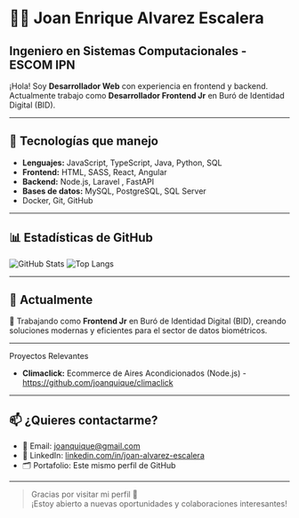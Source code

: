 # 👨‍💻 Joan Enrique Alvarez Escalera
## Ingeniero en Sistemas Computacionales - ESCOM IPN

¡Hola! Soy **Desarrollador Web** con experiencia en frontend y backend. Actualmente trabajo como **Desarrollador Frontend Jr** en Buró de Identidad Digital (BID).

---

## 🚀 Tecnologías que manejo

- **Lenguajes:** JavaScript, TypeScript, Java, Python, SQL  
- **Frontend:** HTML, SASS, React, Angular  
- **Backend:** Node.js, Laravel , FastAPI 
- **Bases de datos:** MySQL, PostgreSQL, SQL Server
- Docker, Git, GitHub

---

## 📊 Estadísticas de GitHub

![GitHub Stats](https://github-readme-stats.vercel.app/api?username=joanquique&show_icons=true&theme=github_dark)
![Top Langs](https://github-readme-stats.vercel.app/api/top-langs/?username=joanquique&layout=compact&theme=github_dark)

---

## 💼 Actualmente

🔧 Trabajando como **Frontend Jr** en Buró de Identidad Digital (BID), creando soluciones modernas y eficientes para el sector de datos biométricos.

---

Proyectos Relevantes
- **Climaclick:** Ecommerce de Aires Acondicionados (Node.js) - https://github.com/joanquique/climaclick
---

## 📫 ¿Quieres contactarme?

- 📧 Email: [joanquique@gmail.com](mailto:joanquique@gmail.com)  
- 💼 LinkedIn: [linkedin.com/in/joan-alvarez-escalera](https://www.linkedin.com/in/joan-alvarez-escalera)  
- 🗂️ Portafolio: Este mismo perfil de GitHub

---

> Gracias por visitar mi perfil 🙌  
> ¡Estoy abierto a nuevas oportunidades y colaboraciones interesantes!

